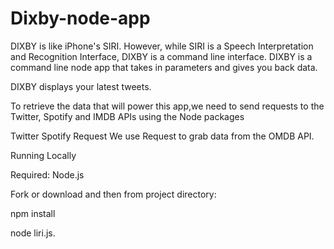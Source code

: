 # Dixby-node-app

DIXBY is like iPhone's SIRI. However, while SIRI is a Speech Interpretation and Recognition Interface, DIXBY is a command line interface. DIXBY is a command line node app that takes in parameters and gives you back data.



DIXBY displays your latest tweets.


To retrieve the data that will power this app,we need to send requests to the Twitter, Spotify and IMDB APIs using the Node packages 

Twitter
Spotify
Request
We use Request to grab data from the OMDB API.

Running Locally

Required: Node.js

Fork or download and then from project directory:

npm install

node liri.js.
